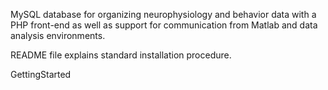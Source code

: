 MySQL database for organizing neurophysiology and behavior data with a PHP front-end as well as support for communication from Matlab and data analysis environments.

README file explains standard installation procedure.

GettingStarted